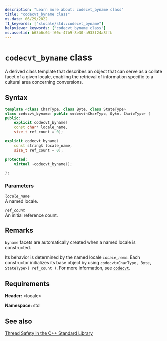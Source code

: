 ```yaml
---
description: "Learn more about: codecvt_byname class"
title: "codecvt_byname class"
ms.date: 06/29/2022
f1_keywords: ["xlocale/std::codecvt_byname"]
helpviewer_keywords: ["codecvt_byname class"]
ms.assetid: b63b6c04-f60c-47b9-8e30-a933f24a8ffb
---
```

# `codecvt_byname` class

A derived class template that describes an object that can serve as a collate facet of a given locale, enabling the retrieval of information specific to a cultural area concerning conversions.

## Syntax

```cpp
template <class CharType, class Byte, class StateType>
class codecvt_byname: public codecvt<CharType, Byte, StateType> {
public:
    explicit codecvt_byname(
    const char* locale_name,
    size_t ref_count = 0);

explicit codecvt_byname(
    const string& locale_name,
    size_t ref_count = 0);

protected:
    virtual ~codecvt_byname();

};
```

### Parameters

*`locale_name`*\
A named locale.

*`ref_count`*\
An initial reference count.

## Remarks

`byname` facets are automatically created when a named locale is constructed.

Its behavior is determined by the named locale *`locale_name`*. Each constructor initializes its base object by using `codecvt<CharType, Byte, StateType>( ref_count )`. For more information, see [`codecvt`](../standard-library/codecvt-class.md).

## Requirements

**Header:** \<locale>

**Namespace:** std

## See also

[Thread Safety in the C++ Standard Library](../standard-library/thread-safety-in-the-cpp-standard-library.md)
